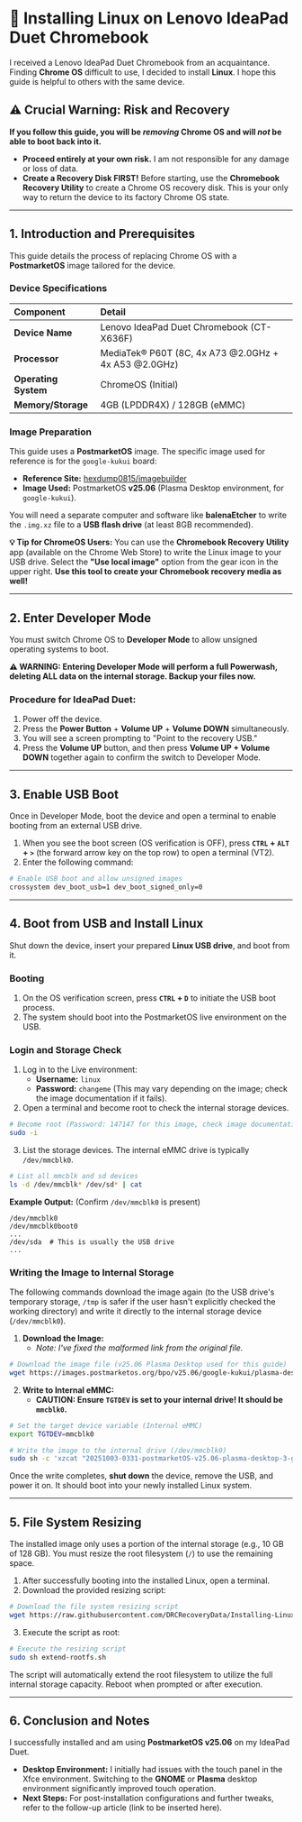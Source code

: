 # 🐧 Installing Linux on Lenovo IdeaPad Duet Chromebook

I received a Lenovo IdeaPad Duet Chromebook from an acquaintance. Finding **Chrome OS** difficult to use, I decided to install **Linux**. I hope this guide is helpful to others with the same device.

## ⚠️ **Crucial Warning: Risk and Recovery**

**If you follow this guide, you will be *removing* Chrome OS and will *not* be able to boot back into it.**

* **Proceed entirely at your own risk.** I am not responsible for any damage or loss of data.
* **Create a Recovery Disk FIRST!** Before starting, use the **Chromebook Recovery Utility** to create a Chrome OS recovery disk. This is your only way to return the device to its factory Chrome OS state.

***

## 1. Introduction and Prerequisites

This guide details the process of replacing Chrome OS with a **PostmarketOS** image tailored for the device.

### Device Specifications

| Component | Detail |
| :--- | :--- |
| **Device Name** | Lenovo IdeaPad Duet Chromebook (CT-X636F) |
| **Processor** | MediaTek® P60T (8C, 4x A73 @2.0GHz + 4x A53 @2.0GHz) |
| **Operating System** | ChromeOS (Initial) |
| **Memory/Storage** | 4GB (LPDDR4X) / 128GB (eMMC) |

### Image Preparation

This guide uses a **PostmarketOS** image. The specific image used for reference is for the `google-kukui` board:

* **Reference Site:** [hexdump0815/imagebuilder](https://github.com/hexdump0815/imagebuilder)
* **Image Used:** PostmarketOS **v25.06** (Plasma Desktop environment, for `google-kukui`).

You will need a separate computer and software like **balenaEtcher** to write the `.img.xz` file to a **USB flash drive** (at least 8GB recommended).

**💡 Tip for ChromeOS Users:** You can use the **Chromebook Recovery Utility** app (available on the Chrome Web Store) to write the Linux image to your USB drive. Select the **"Use local image"** option from the gear icon in the upper right. **Use this tool to create your Chromebook recovery media as well!**

***

## 2. Enter Developer Mode

You must switch Chrome OS to **Developer Mode** to allow unsigned operating systems to boot.

**⚠️ WARNING: Entering Developer Mode will perform a full Powerwash, deleting ALL data on the internal storage. Backup your files now.**

### Procedure for IdeaPad Duet:

1.  Power off the device.
2.  Press the **Power Button** + **Volume UP** + **Volume DOWN** simultaneously.
3.  You will see a screen prompting to "Point to the recovery USB."
4.  Press the **Volume UP** button, and then press **Volume UP + Volume DOWN** together again to confirm the switch to Developer Mode.

***

## 3. Enable USB Boot

Once in Developer Mode, boot the device and open a terminal to enable booting from an external USB drive.

1.  When you see the boot screen (OS verification is OFF), press **`CTRL` + `ALT` + `>`** (the forward arrow key on the top row) to open a terminal (VT2).
2.  Enter the following command:

```bash
# Enable USB boot and allow unsigned images
crossystem dev_boot_usb=1 dev_boot_signed_only=0
````

-----

## 4\. Boot from USB and Install Linux

Shut down the device, insert your prepared **Linux USB drive**, and boot from it.

### Booting

1.  On the OS verification screen, press **`CTRL` + `D`** to initiate the USB boot process.
2.  The system should boot into the PostmarketOS live environment on the USB.

### Login and Storage Check

1.  Log in to the Live environment:
      * **Username:** `linux`
      * **Password:** `changeme` (This may vary depending on the image; check the image documentation if it fails).
2.  Open a terminal and become root to check the internal storage devices.

<!-- end list -->

```bash
# Become root (Password: 147147 for this image, check image documentation)
sudo -i
```

3.  List the storage devices. The internal eMMC drive is typically `/dev/mmcblk0`.

<!-- end list -->

```bash
# List all mmcblk and sd devices
ls -d /dev/mmcblk* /dev/sd* | cat
```

**Example Output:** (Confirm `/dev/mmcblk0` is present)

```
/dev/mmcblk0
/dev/mmcblk0boot0
...
/dev/sda  # This is usually the USB drive
...
```

### Writing the Image to Internal Storage

The following commands download the image again (to the USB drive's temporary storage, `/tmp` is safer if the user hasn't explicitly checked the working directory) and write it directly to the internal storage device (`/dev/mmcblk0`).

1.  **Download the Image:**
      * *Note: I've fixed the malformed link from the original file.*

<!-- end list -->

```bash
# Download the image file (v25.06 Plasma Desktop used for this guide)
wget https://images.postmarketos.org/bpo/v25.06/google-kukui/plasma-desktop/20251003-0331/20251003-0331-postmarketOS-v25.06-plasma-desktop-3-google-kukui.img.xz
```

2.  **Write to Internal eMMC:**
      * **CAUTION: Ensure `TGTDEV` is set to your internal drive\! It should be `mmcblk0`.**

<!-- end list -->

```bash
# Set the target device variable (Internal eMMC)
export TGTDEV=mmcblk0

# Write the image to the internal drive (/dev/mmcblk0)
sudo sh -c 'xzcat "20251003-0331-postmarketOS-v25.06-plasma-desktop-3-google-kukui.img.xz" | dd of=/dev/mmcblk0 bs=1M'
```

Once the write completes, **shut down** the device, remove the USB, and power it on. It should boot into your newly installed Linux system.

-----

## 5\. File System Resizing

The installed image only uses a portion of the internal storage (e.g., $10$ GB of $128$ GB). You must resize the root filesystem (`/`) to use the remaining space.

1.  After successfully booting into the installed Linux, open a terminal.
2.  Download the provided resizing script:

<!-- end list -->

```bash
# Download the file system resizing script
wget https://raw.githubusercontent.com/DRCRecoveryData/Installing-Linux-on-Ideapad-Chromebook/main/extend-rootfs.sh
```

3.  Execute the script as root:

<!-- end list -->

```bash
# Execute the resizing script
sudo sh extend-rootfs.sh
```

The script will automatically extend the root filesystem to utilize the full internal storage capacity. Reboot when prompted or after execution.

-----

## 6\. Conclusion and Notes

I successfully installed and am using **PostmarketOS v25.06** on my IdeaPad Duet.

  * **Desktop Environment:** I initially had issues with the touch panel in the Xfce environment. Switching to the **GNOME** or **Plasma** desktop environment significantly improved touch operation.
  * **Next Steps:** For post-installation configurations and further tweaks, refer to the follow-up article (link to be inserted here).
